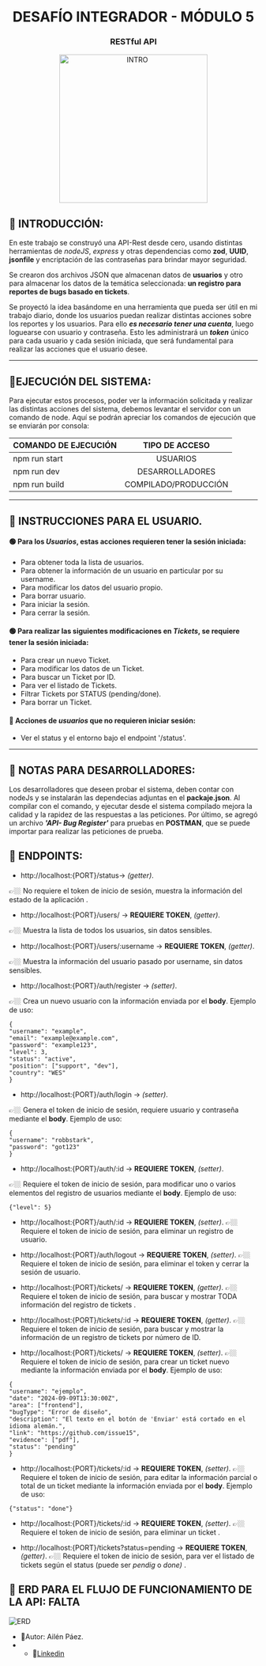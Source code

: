 <h1 align="center"> DESAFÍO INTEGRADOR - MÓDULO 5 </h1>
<h3 align="center"> RESTful API </h3>

<p align="center">
    <img src="https://pbs.twimg.com/media/GW2wv3XWUAAL6sm?format=jpg&name=medium" alt="INTRO" width="300">
</p>

## 🔹 INTRODUCCIÓN:

En este trabajo se construyó una API-Rest desde cero, usando distintas herramientas de *nodeJS*, *express* y otras dependencias como **zod**, **UUID**, **jsonfile** y encriptación de las contraseñas para brindar mayor seguridad.

Se crearon dos archivos JSON que almacenan datos de **usuarios** y otro para almacenar los datos de la temática seleccionada: **un registro para reportes de bugs basado en tickets**.

Se proyectó la idea basándome en una herramienta que pueda ser útil en mi trabajo diario, donde los usuarios puedan realizar distintas acciones sobre los reportes y los usuarios. Para ello ***es necesario tener una cuenta***, luego loguearse con usuario y contraseña. Esto les administrará un ***token*** único para cada usuario y cada sesión iniciada, que será fundamental para realizar las acciones que el usuario desee.

***

## 📍EJECUCIÓN DEL SISTEMA:

 Para ejecutar estos procesos, poder ver la información solicitada y realizar las distintas acciones del sistema, debemos levantar el servidor con un comando de node.
Aquí se podrán apreciar los comandos de ejecución que se enviarán por consola:
 
| COMANDO DE EJECUCIÓN |    TIPO DE ACCESO    |
| -------------------- | :------------------: |
| npm run start        |       USUARIOS       |
| npm run dev          |   DESARROLLADORES    |
| npm run build        | COMPILADO/PRODUCCIÓN |

*** 

## 📍 INSTRUCCIONES PARA EL USUARIO.

#### 🟢 Para los ***Usuarios***, estas acciones requieren tener la sesión iniciada:

* Para obtener toda la lista de usuarios.
* Para obtener la información de un usuario en particular por su username.
* Para modificar los datos del usuario propio.
* Para borrar usuario.
* Para iniciar la sesión.
* Para cerrar la sesión.
  
#### 🟢 Para realizar las siguientes modificaciones en ***Tickets***, se requiere tener la sesión iniciada:

* Para crear un nuevo Ticket.
* Para modificar los datos de un Ticket.
* Para buscar un Ticket por ID.
* Para ver el listado de Tickets.
* Filtrar Tickets por STATUS (pending/done).
* Para borrar un Ticket.

#### 🔴 Acciones de ***usuarios*** que no requieren iniciar sesión:

* Ver el status y el entorno bajo el endpoint '/status'.

***
## 🔹 NOTAS PARA DESARROLLADORES:
Los desarrolladores que deseen probar el sistema, deben contar con nodeJs y se instalarán las dependecias adjuntas en el **packaje.json**. 
Al compilar con el comando, y ejecutar desde el sistema compilado mejora la calidad y la rapidez de las respuestas a las peticiones.
Por último, se agregó un archivo ***'API- Bug Register'*** para pruebas en **POSTMAN**, que se puede importar para realizar las peticiones de prueba.


## 🔹 ENDPOINTS: 


* http://localhost:{PORT}/status->  *(getter)*.

👉🏼 No requiere el token de inicio de sesión, muestra la información del estado de la aplicación .


* http://localhost:{PORT}/users/ -> **REQUIERE TOKEN**, *(getter)*.

👉🏼 Muestra la lista de todos los usuarios, sin datos sensibles.


* http://localhost:{PORT}/users/:username -> **REQUIERE TOKEN**, *(getter)*.

👉🏼 Muestra la información del usuario pasado por username, sin datos sensibles.


* http://localhost:{PORT}/auth/register ->  *(setter)*.

👉🏼 Crea un nuevo usuario con la información enviada por el **body**. Ejemplo de uso:

```
{
"username": "example",
"email": "example@example.com",
"password": "example123",
"level": 3,
"status": "active",
"position": ["support", "dev"],
"country": "WES"
}
```

* http://localhost:{PORT}/auth/login ->  *(setter)*.

👉🏼 Genera el token de inicio de sesión, requiere usuario y contraseña mediante el **body**. Ejemplo de uso:

```
{
"username": "robbstark",
"password": "got123"
}
```

* http://localhost:{PORT}/auth/:id -> **REQUIERE TOKEN**, *(setter)*.

👉🏼 Requiere el token de inicio de sesión, para modificar uno o varios elementos del registro de usuarios mediante el **body**. Ejemplo de uso:

```
{"level": 5}
```

* http://localhost:{PORT}/auth/:id -> **REQUIERE TOKEN**, *(setter)*.
👉🏼 Requiere el token de inicio de sesión, para eliminar un registro de usuario.


* http://localhost:{PORT}/auth/logout -> **REQUIERE TOKEN**, *(setter)*.
👉🏼 Requiere el token de inicio de sesión, para eliminar el token y cerrar la sesión de usuario.


* http://localhost:{PORT}/tickets/ -> **REQUIERE TOKEN**, *(getter)*.
👉🏼 Requiere el token de inicio de sesión, para buscar y mostrar TODA información del registro de tickets .


* http://localhost:{PORT}/tickets/:id -> **REQUIERE TOKEN**, *(getter)*.
👉🏼 Requiere el token de inicio de sesión, para buscar y mostrar la información de un registro de tickets por número de ID.


* http://localhost:{PORT}/tickets/ -> **REQUIERE TOKEN**, *(setter)*.
👉🏼 Requiere el token de inicio de sesión, para crear un ticket nuevo mediante la información enviada por el **body**. Ejemplo de uso:

```
{
"username": "ejemplo",
"date": "2024-09-09T13:30:00Z",
"area": ["frontend"],
"bugType": "Error de diseño",
"description": "El texto en el botón de 'Enviar' está cortado en el idioma alemán.",
"link": "https://github.com/issue15",
"evidence": ["pdf"],
"status": "pending"
}
```

* http://localhost:{PORT}/tickets/:id -> **REQUIERE TOKEN**, *(setter)*.
👉🏼 Requiere el token de inicio de sesión, para editar la información parcial o total de un ticket mediante la información enviada por el **body**. Ejemplo de uso:

```
{"status": "done"}
```


* http://localhost:{PORT}/tickets/:id -> **REQUIERE TOKEN**, *(setter)*.
👉🏼 Requiere el token de inicio de sesión, para eliminar un ticket .


* http://localhost:{PORT}/tickets?status=pending -> **REQUIERE TOKEN**, *(getter)*.
👉🏼 Requiere el token de inicio de sesión, para ver el listado de tickets según el status (puede ser *pendig* o *done)*  .


## 🔹 ERD PARA EL FLUJO DE FUNCIONAMIENTO DE LA API: FALTA
![ERD]()

- 📝Autor: Ailén Páez.
- - 💼[Linkedin](https://www.linkedin.com/in/paezailenj/)
